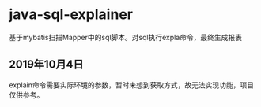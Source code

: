 # java-sql-explainer
基于mybatis扫描Mapper中的sql脚本。对sql执行expla命令，最终生成报表

2019年10月4日
---
explain命令需要实际环境的参数，暂时未想到获取方式，故无法实现功能，项目仅供参考。
